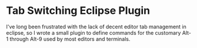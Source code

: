 # Tab Switching Eclipse Plugin

I've long been frustrated with the lack of decent editor tab management in eclipse, so I wrote a small plugin to define commands for the customary Alt-1 through Alt-9 used by most editors and terminals.
